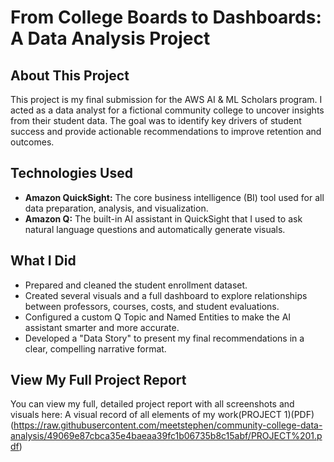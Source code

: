 # From College Boards to Dashboards: A Data Analysis Project

## About This Project

This project is my final submission for the AWS AI & ML Scholars program. I acted as a data analyst for a fictional community college to uncover insights from their student data. The goal was to identify key drivers of student success and provide actionable recommendations to improve retention and outcomes.

## Technologies Used

* **Amazon QuickSight:** The core business intelligence (BI) tool used for all data preparation, analysis, and visualization.
* **Amazon Q:** The built-in AI assistant in QuickSight that I used to ask natural language questions and automatically generate visuals.

## What I Did

* Prepared and cleaned the student enrollment dataset.
* Created several visuals and a full dashboard to explore relationships between professors, courses, costs, and student evaluations.
* Configured a custom Q Topic and Named Entities to make the AI assistant smarter and more accurate.
* Developed a "Data Story" to present my final recommendations in a clear, compelling narrative format.

## View My Full Project Report

You can view my full, detailed project report with all screenshots and visuals here: A visual record of all elements of my work(PROJECT 1)(PDF)(https://raw.githubusercontent.com/meetstephen/community-college-data-analysis/49069e87cbca35e4baeaa39fc1b06735b8c15abf/PROJECT%201.pdf)
